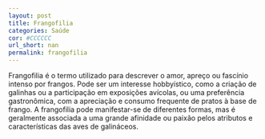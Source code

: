 ```yaml
---
layout: post
title: Frangofilia
categories: Saúde
cor: #CCCCCC
url_short: nan
permalink: frangofilia
---
```

Frangofilia é o termo utilizado para descrever o amor, apreço ou fascínio intenso por frangos. Pode ser um interesse hobbyístico, como a criação de galinhas ou a participação em exposições avícolas, ou uma preferência gastronômica, com a apreciação e consumo frequente de pratos à base de frango. A frangofilia pode manifestar-se de diferentes formas, mas é geralmente associada a uma grande afinidade ou paixão pelos atributos e características das aves de galináceos.
